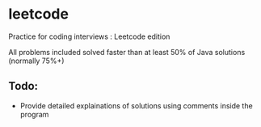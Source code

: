 # leetcode
Practice for coding interviews : Leetcode edition

All problems included solved faster than at least 50% of Java solutions (normally 75%+)

## Todo:
- Provide detailed explainations of solutions using comments inside the program
